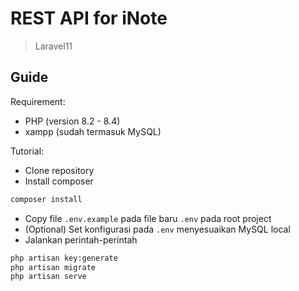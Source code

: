 # REST API for iNote

> Laravel11

## Guide

Requirement:

-   PHP (version 8.2 - 8.4)
-   xampp (sudah termasuk MySQL)

Tutorial:

-   Clone repository
-   Install composer

```bash
composer install
```

-   Copy file `.env.example` pada file baru `.env` pada root project
-   (Optional) Set konfigurasi pada `.env` menyesuaikan MySQL local
-   Jalankan perintah-perintah

```bash
php artisan key:generate
php artisan migrate
php artisan serve
```
